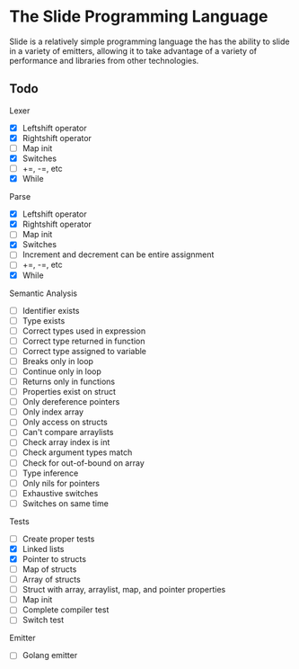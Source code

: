 # The Slide Programming Language
Slide is a relatively simple programming language the has the ability to slide in a variety
of emitters, allowing it to take advantage of a variety of performance and libraries from
other technologies.

## Todo
Lexer
- [x] Leftshift operator
- [x] Rightshift operator
- [ ] Map init
- [x] Switches
- [ ] +=, -=, etc
- [x] While

Parse
- [x] Leftshift operator
- [x] Rightshift operator
- [ ] Map init
- [x] Switches
- [ ] Increment and decrement can be entire assignment
- [ ] +=, -=, etc
- [x] While

Semantic Analysis
- [ ] Identifier exists
- [ ] Type exists
- [ ] Correct types used in expression
- [ ] Correct type returned in function
- [ ] Correct type assigned to variable
- [ ] Breaks only in loop
- [ ] Continue only in loop
- [ ] Returns only in functions
- [ ] Properties exist on struct
- [ ] Only dereference pointers
- [ ] Only index array
- [ ] Only access on structs
- [ ] Can't compare arraylists
- [ ] Check array index is int
- [ ] Check argument types match
- [ ] Check for out-of-bound on array
- [ ] Type inference
- [ ] Only nils for pointers
- [ ] Exhaustive switches
- [ ] Switches on same time

Tests
- [ ] Create proper tests
- [x] Linked lists
- [x] Pointer to structs
- [ ] Map of structs
- [ ] Array of structs
- [ ] Struct with array, arraylist, map, and pointer properties
- [ ] Map init
- [ ] Complete compiler test
- [ ] Switch test

Emitter
- [ ] Golang emitter
